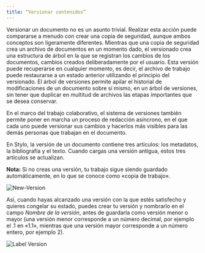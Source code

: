 ```yaml
---
title: “Versionar contenidos”
---
```


Versionar un documento no es un asunto trivial. Realizar esta acción puede compararse a menudo con crear una copia de seguridad, aunque ambos conceptos son ligeramente diferentes. Mientras que una copia de seguridad crea un archivo de documentos en un momento dado, el versionado crea una estructura de árbol en la que se registran los cambios de los documentos, cambios creados deliberadamente por el usuario. Esta versión puede recuperarse en cualquier momento, es decir, el archivo de trabajo puede restaurarse a un estado anterior utilizando el principio del versionado. El árbol de versiones permite apilar el historial de modificaciones de un documento sobre sí mismo, en un árbol de versiones, sin tener que duplicar en multitud de archivos las etapas importantes que se desea conservar.

En el marco del trabajo colaborativo, el sistema de versiones también permite poner en marcha un proceso de redacción asíncrono, en el que cada uno puede versionar sus cambios y hacerlos más visibles para las demás personas que trabajan en el documento.

En Stylo, la versión de un documento contiene tres artículos: los metadatos, la bibliografía y el texto. Cuando cargas una versión antigua, estos tres artículos se actualizan. 

**Nota:** Si no creas una versión, tu trabajo sigue siendo guardado automáticamente, en lo que se conoce como «copia de trabajo».

![New-Version](/uploads/images/refonte_doc/ES/NewVersion_ES.png)

Así, cuando hayas alcanzado una versión con la que estés satisfecho y quieres congelar su estado, puedes crear tu versión y nombrarlo en el campo *Nombre de la versión*, antes de guardarla como versión menor o mayor (una versión menor corresponde a un número decimal, por ejemplo el .1 en «1.1», mientras que una versión mayor corresponde a un número entero, por ejemplo 2).

![Label Version](/uploads/images/refonte_doc/ES/LabelVersion_ES.png)

<!--#### Comparar versiones de un artículo

Para una versión anterior, está disponible la función para comparar diferentes versiones.

Comparar diferentes versiones permite ver rápidamente los cambios realizados en un artículo Stylo.
Es una función muy práctica que te da una visión rápida del historial de cambios versión por versión. Puedes comparar una versión anterior con la versión actual o dos versiones anteriores. Basta con hacer clic en el botón **[Comparar]** situado a la derecha de la versión elegida.

Para ver una versión anterior, basta con hacer clic en su título. Para volver a la versión editable, haga clic en el botón **[Modo de edición]**.

Cuando estés en una versión anterior de tu documento, puedes exportarlo o previsualizarlo haciendo clic en los botones de la derecha, encima del editor de texto.

{% figure "/uploads/gif/comparer-versions.gif", "Comparar diferentes versiones de un documento" %}-->

